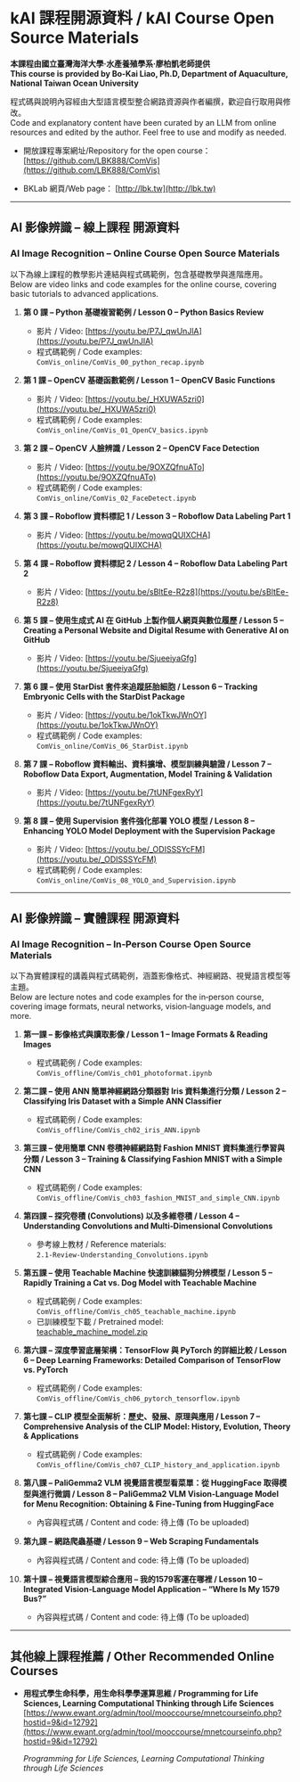 # kAI 課程開源資料 / kAI Course Open Source Materials

**本課程由國立臺灣海洋大學‧水產養殖學系‧廖柏凱老師提供**  
**This course is provided by Bo‐Kai Liao, Ph.D, Department of Aquaculture, National Taiwan Ocean University**

程式碼與說明內容經由大型語言模型整合網路資源與作者編撰，歡迎自行取用與修改。  
Code and explanatory content have been curated by an LLM from online resources and edited by the author. Feel free to use and modify as needed.

- 開放課程專案網址/Repository for the open course：
  [https://github.com/LBK888/ComVis](https://github.com/LBK888/ComVis)

- BKLab 網頁/Web page：
  [http://lbk.tw](http://lbk.tw)  

---

## AI 影像辨識 – 線上課程 開源資料  
### AI Image Recognition – Online Course Open Source Materials

以下為線上課程的教學影片連結與程式碼範例，包含基礎教學與進階應用。  
Below are video links and code examples for the online course, covering basic tutorials to advanced applications.

1. **第 0 課 – Python 基礎複習範例 / Lesson 0 – Python Basics Review**  
   - 影片 / Video: [https://youtu.be/P7J_qwUnJlA](https://youtu.be/P7J_qwUnJlA)  
   - 程式碼範例 / Code examples:  
     `ComVis_online/ComVis_00_python_recap.ipynb`

2. **第 1 課 – OpenCV 基礎函數範例 / Lesson 1 – OpenCV Basic Functions**  
   - 影片 / Video: [https://youtu.be/_HXUWA5zri0](https://youtu.be/_HXUWA5zri0)  
   - 程式碼範例 / Code examples:  
     `ComVis_online/ComVis_01_OpenCV_basics.ipynb`

3. **第 2 課 – OpenCV 人臉辨識 / Lesson 2 – OpenCV Face Detection**  
   - 影片 / Video: [https://youtu.be/9OXZQfnuATo](https://youtu.be/9OXZQfnuATo)  
   - 程式碼範例 / Code examples:  
     `ComVis_online/ComVis_02_FaceDetect.ipynb`

4. **第 3 課 – Roboflow 資料標記 1 / Lesson 3 – Roboflow Data Labeling Part 1**  
   - 影片 / Video: [https://youtu.be/mowqQUIXCHA](https://youtu.be/mowqQUIXCHA)

5. **第 4 課 – Roboflow 資料標記 2 / Lesson 4 – Roboflow Data Labeling Part 2**  
   - 影片 / Video: [https://youtu.be/sBltEe-R2z8](https://youtu.be/sBltEe-R2z8)

6. **第 5 課 – 使用生成式 AI 在 GitHub 上製作個人網頁與數位履歷 / Lesson 5 – Creating a Personal Website and Digital Resume with Generative AI on GitHub**  
   - 影片 / Video: [https://youtu.be/SjueeiyaGfg](https://youtu.be/SjueeiyaGfg)

7. **第 6 課 – 使用 StarDist 套件來追蹤胚胎細胞 / Lesson 6 – Tracking Embryonic Cells with the StarDist Package**  
   - 影片 / Video: [https://youtu.be/1okTkwJWnOY](https://youtu.be/1okTkwJWnOY)  
   - 程式碼範例 / Code examples:  
     `ComVis_online/ComVis_06_StarDist.ipynb`

8. **第 7 課 – Roboflow 資料輸出、資料擴增、模型訓練與驗證 / Lesson 7 – Roboflow Data Export, Augmentation, Model Training & Validation**  
   - 影片 / Video: [https://youtu.be/7tUNFgexRyY](https://youtu.be/7tUNFgexRyY)

9. **第 8 課 – 使用 Supervision 套件強化部署 YOLO 模型 / Lesson 8 – Enhancing YOLO Model Deployment with the Supervision Package**  
   - 影片 / Video: [https://youtu.be/_ODISSSYcFM](https://youtu.be/_ODISSSYcFM)  
   - 程式碼範例 / Code examples:  
     `ComVis_online/ComVis_08_YOLO_and_Supervision.ipynb`

---

## AI 影像辨識 – 實體課程 開源資料  
### AI Image Recognition – In‐Person Course Open Source Materials

以下為實體課程的講義與程式碼範例，涵蓋影像格式、神經網路、視覺語言模型等主題。  
Below are lecture notes and code examples for the in‐person course, covering image formats, neural networks, vision‐language models, and more.

1. **第一課 – 影像格式與讀取影像 / Lesson 1 – Image Formats & Reading Images**  
   - 程式碼範例 / Code examples:  
     `ComVis_offline/ComVis_ch01_photoformat.ipynb`

2. **第二課 – 使用 ANN 簡單神經網路分類器對 Iris 資料集進行分類 / Lesson 2 – Classifying Iris Dataset with a Simple ANN Classifier**  
   - 程式碼範例 / Code examples:  
     `ComVis_offline/ComVis_ch02_iris_ANN.ipynb`

3. **第三課 – 使用簡單 CNN 卷積神經網路對 Fashion MNIST 資料集進行學習與分類 / Lesson 3 – Training & Classifying Fashion MNIST with a Simple CNN**  
   - 程式碼範例 / Code examples:  
     `ComVis_offline/ComVis_ch03_fashion_MNIST_and_simple_CNN.ipynb`

4. **第四課 – 探究卷積 (Convolutions) 以及多維卷積 / Lesson 4 – Understanding Convolutions and Multi‐Dimensional Convolutions**  
   - 參考線上教材 / Reference materials:  
     `2.1-Review-Understanding_Convolutions.ipynb`

5. **第五課 – 使用 Teachable Machine 快速訓練貓狗分辨模型 / Lesson 5 – Rapidly Training a Cat vs. Dog Model with Teachable Machine**  
   - 程式碼範例 / Code examples:  
     `ComVis_offline/ComVis_ch05_teachable_machine.ipynb`  
   - 已訓練模型下載 / Pretrained model:  
     [teachable_machine_model.zip](https://github.com/LBK888/ComVis/blob/main/ComVis_offline/ComVis_ch05_teachable_machine_model.zip)

6. **第六課 – 深度學習底層架構：TensorFlow 與 PyTorch 的詳細比較 / Lesson 6 – Deep Learning Frameworks: Detailed Comparison of TensorFlow vs. PyTorch**  
   - 程式碼範例 / Code examples:  
     `ComVis_offline/ComVis_ch06_pytorch_tensorflow.ipynb`

7. **第七課 – CLIP 模型全面解析：歷史、發展、原理與應用 / Lesson 7 – Comprehensive Analysis of the CLIP Model: History, Evolution, Theory & Applications**  
   - 程式碼範例 / Code examples:  
     `ComVis_offline/ComVis_ch07_CLIP_history_and_application.ipynb`

8. **第八課 – PaliGemma2 VLM 視覺語言模型看菜單：從 HuggingFace 取得模型與進行微調 / Lesson 8 – PaliGemma2 VLM Vision‐Language Model for Menu Recognition: Obtaining & Fine‐Tuning from HuggingFace**  
   - 內容與程式碼 / Content and code: 待上傳 (To be uploaded)

9. **第九課 – 網路爬蟲基礎 / Lesson 9 – Web Scraping Fundamentals**  
   - 內容與程式碼 / Content and code: 待上傳 (To be uploaded)

10. **第十課 – 視覺語言模型綜合應用 – 我的1579客運在哪裡 / Lesson 10 – Integrated Vision‐Language Model Application – “Where Is My 1579 Bus?”**  
    - 內容與程式碼 / Content and code: 待上傳 (To be uploaded)

---

## 其他線上課程推薦 / Other Recommended Online Courses

- **用程式學生命科學，用生命科學學運算思維 / Programming for Life Sciences, Learning Computational Thinking through Life Sciences**  
  [https://www.ewant.org/admin/tool/mooccourse/mnetcourseinfo.php?hostid=9&id=12792](https://www.ewant.org/admin/tool/mooccourse/mnetcourseinfo.php?hostid=9&id=12792)

  *Programming for Life Sciences, Learning Computational Thinking through Life Sciences*

